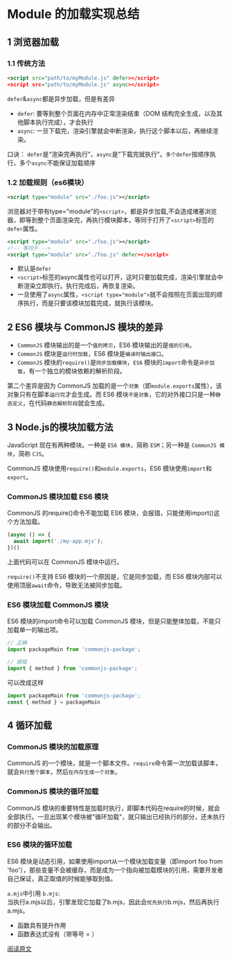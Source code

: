 <!--
 * @Description: ES6文件夹
 * @Author: xiehuaqiang
 * @FilePath: /kaka-blog/src/docs/kaka/js/module加载实现总结.md
 * @Date: 2021-06-17 19:37:49
 * @LastEditTime: 2021-06-17 19:38:15
-->

# Module 的加载实现总结

## 1 浏览器加载

### 1.1 传统方法

```xml || html
<script src="path/to/myModule.js" defer></script>
<script src="path/to/myModule.js" async></script>
```

`defer`&`async`都是异步加载，但是有差异

- `defer`: 要等到整个页面在内存中正常渲染结束（DOM 结构完全生成，以及其他脚本执行完成），才会执行
- `async`: 一旦下载完，渲染引擎就会中断渲染，执行这个脚本以后，再继续渲染。

口诀： `defer`是“渲染完再执行”，`async`是“下载完就执行”。`多个defer`按顺序执行，多个`async`不能保证加载顺序

### 1.2 加载规则（es6模块）

```xml
<script type="module" src="./foo.js"></script>
```

浏览器对于带有type="module"的`<script>`，都是异步加载,不会造成堵塞浏览器，即等到整个页面渲染完，再执行模块脚本，等同于打开了`<script>`标签的`defer`属性。

```xml
<script type="module" src="./foo.js"></script>
<!-- 等同于 -->
<script type="module" src="./foo.js" defer></script>
```

- 默认是`defer`
- `<script>`标签的async属性也可以打开，这时只要加载完成，渲染引擎就会中断渲染立即执行。执行完成后，再恢复渲染。
- 一旦使用了`async`属性，`<script type="module">`就不会按照在页面出现的顺序执行，而是只要该模块加载完成，就执行该模块。

## 2 ES6 模块与 CommonJS 模块的差异

- `CommonJS` 模块输出的是一个`值的拷贝`，ES6 模块输出的是`值的引用`。
- `CommonJS` 模块是`运行时加载`，ES6 模块是`编译时输出接口`。
- `CommonJS` 模块的`require()`是`同步加载模块`，`ES6` 模块的`import`命令是`异步加载`，有一个独立的模块依赖的解析阶段。

第二个差异是因为 CommonJS 加载的是一个`对象`（即`module.exports`属性），该对象只有在脚本`运行完`才会生成。而 ES6 模块`不是对象`，它的对外接口只是一种`静态定义`，在代码`静态解析阶段`就会生成。

## 3 Node.js的模块加载方法

JavaScript 现在有两种模块。一种是 `ES6 模块`，简称 `ESM`；另一种是 `CommonJS 模块`，简称 `CJS`。

CommonJS 模块使用`require()`和`module.exports`，ES6 模块使用`import`和`export`。

### CommonJS 模块加载 ES6 模块

CommonJS 的require()命令不能加载 ES6 模块，会报错，只能使用import()这个方法加载。

```js
(async () => {
  await import('./my-app.mjs');
})()
```

上面代码可以在 CommonJS 模块中运行。

`require()`不支持 ES6 模块的一个原因是，它是同步加载，而 ES6 模块内部可以使用顶层`await`命令，导致无法被同步加载。

### ES6 模块加载 CommonJS 模块

ES6 模块的import命令可以加载 CommonJS 模块，但是只能整体加载，不能只加载单一的输出项。

```js
// 正确
import packageMain from 'commonjs-package';

// 报错
import { method } from 'commonjs-package';
```

可以改成这样

```js
import packageMain from 'commonjs-package';
const { method } = packageMain
```

## 4 循环加载

### CommonJS 模块的加载原理

CommonJS 的一个模块，就是一个脚本文件。`require`命令第一次加载该脚本，就会`执行整个脚本`，然后`在内存生成一个对象`。

### CommonJS 模块的循环加载

CommonJS 模块的重要特性是加载时执行，即脚本代码在require的时候，就会全部执行。一旦出现某个模块被"循环加载"，就只输出已经执行的部分，还未执行的部分不会输出。

### ES6 模块的循环加载

ES6 模块是动态引用，如果使用import从一个模块加载变量（即import foo from 'foo'），那些变量不会被缓存，而是成为一个指向被加载模块的引用，需要开发者自己保证，真正取值的时候能够取到值。

`a.mjs`中引用 `b.mjs`:  
当执行a.mjs以后，引擎发现它加载了b.mjs，因此会`优先执行`b.mjs，然后再执行a.mjs。

- 函数具有提升作用
- 函数表达式没有（带等号 = ）

[阅读原文](https://es6.ruanyifeng.com/#docs/module-loader)
